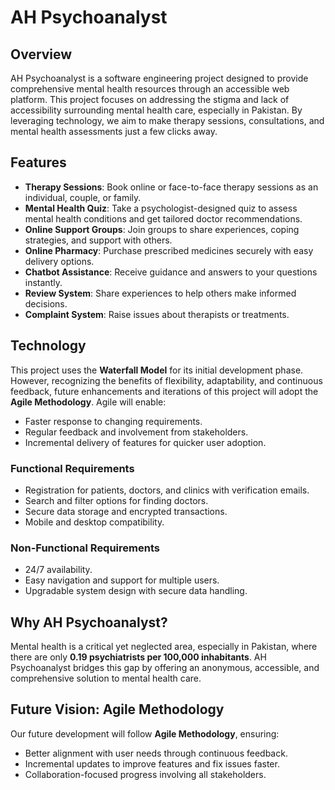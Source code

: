 # AH Psychoanalyst

## Overview
AH Psychoanalyst is a software engineering project designed to provide comprehensive mental health resources through an accessible web platform. This project focuses on addressing the stigma and lack of accessibility surrounding mental health care, especially in Pakistan. By leveraging technology, we aim to make therapy sessions, consultations, and mental health assessments just a few clicks away.

## Features
- **Therapy Sessions**: Book online or face-to-face therapy sessions as an individual, couple, or family.
- **Mental Health Quiz**: Take a psychologist-designed quiz to assess mental health conditions and get tailored doctor recommendations.
- **Online Support Groups**: Join groups to share experiences, coping strategies, and support with others.
- **Online Pharmacy**: Purchase prescribed medicines securely with easy delivery options.
- **Chatbot Assistance**: Receive guidance and answers to your questions instantly.
- **Review System**: Share experiences to help others make informed decisions.
- **Complaint System**: Raise issues about therapists or treatments.

## Technology
This project uses the **Waterfall Model** for its initial development phase. However, recognizing the benefits of flexibility, adaptability, and continuous feedback, future enhancements and iterations of this project will adopt the **Agile Methodology**. Agile will enable:
- Faster response to changing requirements.
- Regular feedback and involvement from stakeholders.
- Incremental delivery of features for quicker user adoption.

### Functional Requirements
- Registration for patients, doctors, and clinics with verification emails.
- Search and filter options for finding doctors.
- Secure data storage and encrypted transactions.
- Mobile and desktop compatibility.

### Non-Functional Requirements
- 24/7 availability.
- Easy navigation and support for multiple users.
- Upgradable system design with secure data handling.

## Why AH Psychoanalyst?
Mental health is a critical yet neglected area, especially in Pakistan, where there are only **0.19 psychiatrists per 100,000 inhabitants**. AH Psychoanalyst bridges this gap by offering an anonymous, accessible, and comprehensive solution to mental health care.

## Future Vision: Agile Methodology
Our future development will follow **Agile Methodology**, ensuring:
- Better alignment with user needs through continuous feedback.
- Incremental updates to improve features and fix issues faster.
- Collaboration-focused progress involving all stakeholders.


